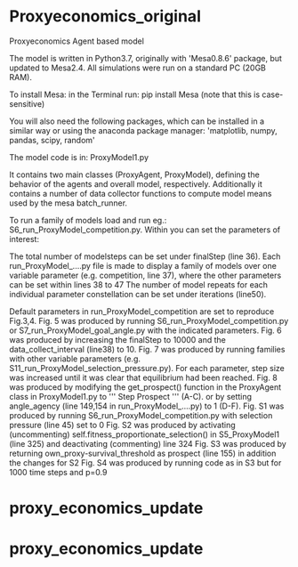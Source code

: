 # Proxyeconomics_original
Proxyeconomics Agent based model

The model is written in Python3.7, originally with 'Mesa0.8.6' package, but updated to Mesa2.4. 
All simulations were run on a standard PC (20GB RAM).

To install Mesa:
in the Terminal run: pip install Mesa
(note that this is case-sensitive)

You will also need the following packages, which can be installed in a similar way or using the anaconda package manager:
'matplotlib, numpy, pandas, scipy, random'

The model code is in: ProxyModel1.py

It contains two main classes (ProxyAgent, ProxyModel), defining the behavior of the agents and overall model, respectively.
Additionally it contains a number of data collector functions to compute model means used by the mesa batch_runner.

To run a family of models load and run eg.: S6_run_ProxyModel_competition.py.
Within you can set the parameters of interest:

The total number of modelsteps can be set under finalStep (line 36).
Each run_ProxyModel_....py file is made to display a family of models over one variable parameter (e.g. competition, line 37),
where the other parameters can be set within lines 38 to 47
The number of model repeats for each individual parameter constellation can be set under iterations (line50).

Default parameters in run_ProxyModel_competition are set to reproduce Fig.3,4.
Fig. 5 was produced by running S6_run_ProxyModel_competition.py or S7_run_ProxyModel_goal_angle.py with the indicated parameters.
Fig. 6 was produced by increasing the finalStep to 10000 and the data_collect_interval (line38) to 10. 
Fig. 7 was produced by running families with other variable parameters (e.g. S11_run_ProxyModel_selection_pressure.py). For each parameter, step size was increased until it was clear that equilibrium had been reached.
Fig. 8 was produced by modifying the get_prospect() function in the ProxyAgent class in ProxyModel1.py to ''' Step Prospect ''' (A-C).
  or by setting angle_agency (line 149,154 in run_ProxyModel_....py) to 1 (D-F).
Fig. S1 was produced by running S6_run_ProxyModel_competition.py with selection pressure (line 45) set to 0
Fig. S2 was produced by activating (uncommenting) self.fitness_proportionate_selection() in S5_ProxyModel1 (line 325) and deactivating (commenting) line 324
Fig. S3 was produced by returning own_proxy-survival_threshold as prospect (line 155) in addition the changes for S2
Fig. S4 was produced by running code as in S3 but for 1000 time steps and p=0.9


# proxy_economics_update
# proxy_economics_update
